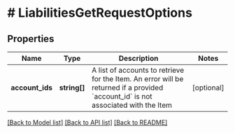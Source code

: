 # # LiabilitiesGetRequestOptions

## Properties

Name | Type | Description | Notes
------------ | ------------- | ------------- | -------------
**account_ids** | **string[]** | A list of accounts to retrieve for the Item.  An error will be returned if a provided &#x60;account_id&#x60; is not associated with the Item | [optional]

[[Back to Model list]](../../README.md#models) [[Back to API list]](../../README.md#endpoints) [[Back to README]](../../README.md)
